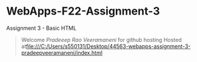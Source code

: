 # WebApps-F22-Assignment-3
Assignment 3 - Basic HTML
>Welcome *Pradeeep Rao Veeramaneni* for github hosting
Hosted at<file:///C:/Users/s550131/Desktop/44563-webapps-assignment-3-pradeepveeramaneni/index.html>
